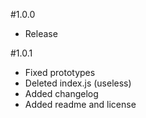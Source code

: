 #1.0.0
* Release

#1.0.1
* Fixed prototypes
* Deleted index.js (useless)
* Added changelog
* Added readme and license

